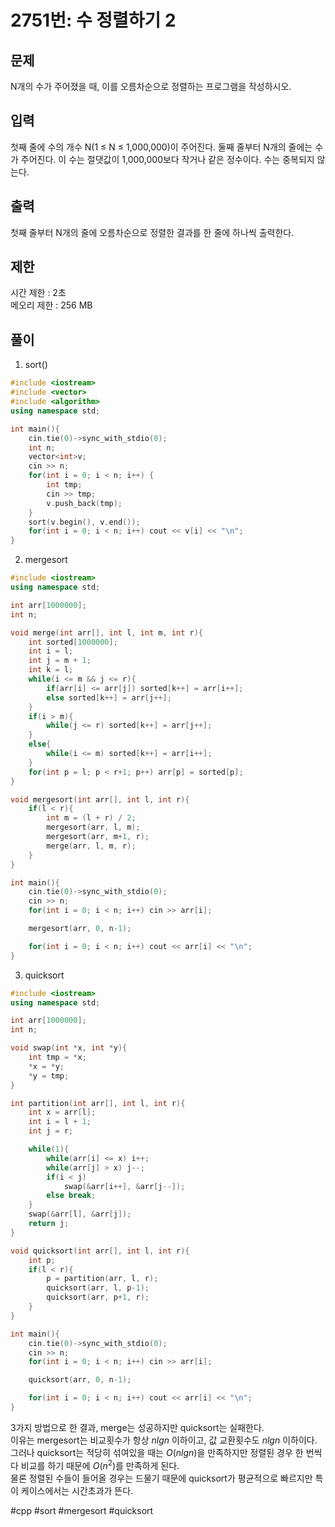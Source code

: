 # 2751번: 수 정렬하기 2

## 문제

N개의 수가 주어졌을 때, 이를 오름차순으로 정렬하는 프로그램을 작성하시오.

## 입력

첫째 줄에 수의 개수 N(1 ≤ N ≤ 1,000,000)이 주어진다. 둘째 줄부터 N개의 줄에는 수가 주어진다. 이 수는 절댓값이 1,000,000보다 작거나 같은 정수이다. 수는 중복되지 않는다.

## 출력

첫째 줄부터 N개의 줄에 오름차순으로 정렬한 결과를 한 줄에 하나씩 출력한다.

## 제한

시간 제한 : 2초<br>
메오리 제한 : 256 MB

## 풀이

1. sort()

```c++
#include <iostream>
#include <vector>
#include <algorithm>
using namespace std;

int main(){
    cin.tie(0)->sync_with_stdio(0);
    int n;
    vector<int>v;
    cin >> n;
    for(int i = 0; i < n; i++) {
        int tmp;
        cin >> tmp;
        v.push_back(tmp);
    }
    sort(v.begin(), v.end());
    for(int i = 0; i < n; i++) cout << v[i] << "\n";
}
```

2. mergesort

```c++
#include <iostream>
using namespace std;

int arr[1000000];
int n;

void merge(int arr[], int l, int m, int r){
    int sorted[1000000];
    int i = l;
    int j = m + 1;
    int k = l;
    while(i <= m && j <= r){
        if(arr[i] <= arr[j]) sorted[k++] = arr[i++];
        else sorted[k++] = arr[j++];
    }
    if(i > m){
        while(j <= r) sorted[k++] = arr[j++];
    }
    else{
        while(i <= m) sorted[k++] = arr[i++];
    }
    for(int p = l; p < r+1; p++) arr[p] = sorted[p];
}

void mergesort(int arr[], int l, int r){
    if(l < r){
        int m = (l + r) / 2;
        mergesort(arr, l, m);
        mergesort(arr, m+1, r);
        merge(arr, l, m, r);
    }
}

int main(){
    cin.tie(0)->sync_with_stdio(0);
    cin >> n;
    for(int i = 0; i < n; i++) cin >> arr[i];

    mergesort(arr, 0, n-1);

    for(int i = 0; i < n; i++) cout << arr[i] << "\n";
}
```

3. quicksort

```c++
#include <iostream>
using namespace std;

int arr[1000000];
int n;

void swap(int *x, int *y){
    int tmp = *x;
    *x = *y;
    *y = tmp;
}

int partition(int arr[], int l, int r){
    int x = arr[l];
    int i = l + 1;
    int j = r;

    while(1){
        while(arr[i] <= x) i++;
        while(arr[j] > x) j--;
        if(i < j)
            swap(&arr[i++], &arr[j--]);
        else break;
    }
    swap(&arr[l], &arr[j]);
    return j;
}

void quicksort(int arr[], int l, int r){
    int p;
    if(l < r){
        p = partition(arr, l, r);
        quicksort(arr, l, p-1);
        quicksort(arr, p+1, r);
    }
}

int main(){
    cin.tie(0)->sync_with_stdio(0);
    cin >> n;
    for(int i = 0; i < n; i++) cin >> arr[i];

    quicksort(arr, 0, n-1);

    for(int i = 0; i < n; i++) cout << arr[i] << "\n";
}
```

3가지 방법으로 한 결과, merge는 성공하지만 quicksort는 실패한다.<br>
이유는 mergesort는 비교횟수가 항상 $nlgn$ 이하이고, 값 교환횟수도 $nlgn$ 이하이다.<br>
그러나 quicksort는 적당히 섞여있을 때는 $O(nlgn)$을 만족하지만 정렬된 경우 한 번씩 다 비교를 하기 때문에 $O(n^2)$를 만족하게 된다.<br>
물론 정렬된 수들이 들어올 경우는 드물기 때문에 quicksort가 평균적으로 빠르지만 특이 케이스에서는 시간초과가 뜬다.

#cpp #sort #mergesort #quicksort
